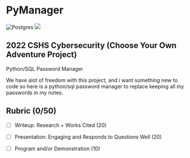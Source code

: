 # PyManager

![Postgres](https://img.shields.io/badge/postgres-%23316192.svg?style=for-the-badge&logo=postgresql&logoColor=white)
![](https://img.shields.io/badge/Python-14354C?style=for-the-badge&logo=python&logoColor=white)

## 2022 CSHS Cybersecurity (Choose Your Own Adventure Project)
Python/SQL Password Manager

We have alot of freedom with this project, and i want something new to code so here is a python/sql password manager to replace keeping all my passwords in my notes.

## Rubric (0/50)
  - [ ] Writeup: Research + Works Cited (20)
  - [ ] Presentation: Engaging and Responds to Questions Well (20)
  - [ ] Program and/or Demonstration (10)
  



